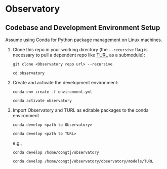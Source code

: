 # Observatory

## Codebase and Development Environment Setup
Assume using Conda for Python package management on Linux machines. 

1. Clone this repo in your working directory (the ```--recursive``` flag is necessary to pull a dependent repo like [TURL](https://github.com/sunlab-osu/TURL) as a submodule):

    ```git clone <Observatory repo url> --recursive```
    
    ```cd observatory```

2. Create and activate the development environment:

    ```conda env create -f environment.yml ```

    ```conda activate observatory```

3. Import Observatory and TURL as editable packages to the conda environment

    ```conda develop <path to Observatory>```
    
    ```conda develop <path to TURL>```

    e.g.,
    
    ```conda develop /home/congtj/observatory```

    ```conda develop /home/congtj/observatory/observatory/models/TURL```
